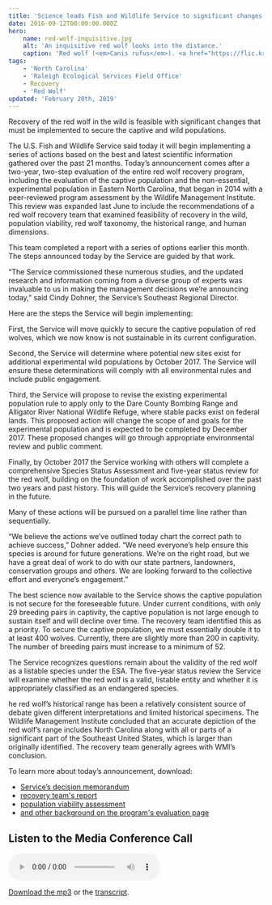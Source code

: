 ```yaml
---
title: 'Science leads Fish and Wildlife Service to significant changes for red wolf recovery'
date: 2016-09-12T00:00:00.000Z
hero:
    name: red-wolf-inquisitive.jpg
    alt: 'An inquisitive red wolf looks into the distance.'
    caption: 'Red wolf (<em>Canis rufus</em>). <a href="https://flic.kr/p/GbACFJ">Photo</a> by <a href="https://www.flickr.com/photos/ucumari/">Valerie</a>, <a href="https://creativecommons.org/licenses/by-nc-nd/2.0/legalcode">CC BY-NC-ND 2.0.</a>'
tags:
    - 'North Carolina'
    - 'Raleigh Ecological Services Field Office'
    - Recovery
    - 'Red Wolf'
updated: 'February 20th, 2019'
---
```

Recovery of the red wolf in the wild is feasible with significant changes that must be implemented to secure the captive and wild populations.

The U.S. Fish and Wildlife Service said today it will begin implementing a series of actions based on the best and latest scientific information gathered over the past 21 months. Today’s announcement comes after a two-year, two-step evaluation of the entire red wolf recovery program, including the evaluation of the captive population and the non-essential, experimental population in Eastern North Carolina, that began in 2014 with a peer-reviewed program assessment by the Wildlife Management Institute. This review was expanded last June to include the recommendations of a red wolf recovery team that examined feasibility of recovery in the wild, population viability, red wolf taxonomy, the historical range, and human dimensions.

This team completed a report with a series of options earlier this month. The steps announced today by the Service are guided by that work.

“The Service commissioned these numerous studies, and the updated research and information coming from a diverse group of experts was invaluable to us in making the management decisions we’re announcing today,” said Cindy Dohner, the Service’s Southeast Regional Director.

Here are the steps the Service will begin implementing:

First, the Service will move quickly to secure the captive population of red wolves, which we now know is not sustainable in its current configuration.

Second, the Service will determine where potential new sites exist for additional experimental wild populations by October 2017. The Service will ensure these determinations will comply with all environmental rules and include public engagement.

Third, the Service will propose to revise the existing experimental population rule to apply only to the Dare County Bombing Range and Alligator River National Wildlife Refuge, where stable packs exist on federal lands. This proposed action will change the scope of and goals for the experimental population and is expected to be completed by December 2017. These proposed changes will go through appropriate environmental review and public comment.

Finally, by October 2017 the Service working with others will complete a comprehensive Species Status Assessment and five-year status review for the red wolf, building on the foundation of work accomplished over the past two years and past history. This will guide the Service’s recovery planning in the future.

Many of these actions will be pursued on a parallel time line rather than sequentially.

“We believe the actions we’ve outlined today chart the correct path to achieve success,” Dohner added. “We need everyone’s help ensure this species is around for future generations. We’re on the right road, but we have a great deal of work to do with our state partners, landowners, conservation groups and others. We are looking forward to the collective effort and everyone’s engagement.”

The best science now available to the Service shows the captive population is not secure for the foreseeable future. Under current conditions, with only 29 breeding pairs in captivity, the captive population is not large enough to sustain itself and will decline over time. The recovery team identified this as a priority. To secure the captive population, we must essentially double it to at least 400 wolves. Currently, there are slightly more than 200 in captivity. The number of breeding pairs must increase to a minimum of 52.

The Service recognizes questions remain about the validity of the red wolf as a listable species under the ESA. The five-year status review the Service will examine whether the red wolf is a valid, listable entity and whether it is appropriately classified as an endangered species.

he red wolf’s historical range has been a relatively consistent source of debate given different interpretations and limited historical specimens. The Wildlife Management Institute concluded that an accurate depiction of the red wolf’s range includes North Carolina along with all or parts of a significant part of the Southeast United States, which is larger than originally identified. The recovery team generally agrees with WMI’s conclusion.

To learn more about today’s announcement, download:

- [Service’s decision memorandum](/pdf/memo/recommended-decisions-in-response-to-red-wolf-recovery-program-evaluation.pdf)
- [recovery team's report](/pdf/report/red-wolf-recovery-team-recommendations-facilitated-by-group-solutions-inc.pdf)
- [population viability assessment](/pdf/report/red-wolf-population-viability-analysis-faust-et-al-2016.pdf)
- [and other background on the program's evaluation page](https://www.fws.gov/redwolf/evaluation.html)

## Listen to the Media Conference Call

<audio src="/audio/red-wolf-announces-changes-to-recovery-program-media-call-09122016.mp3" controls=""></audio>

[Download the mp3](/audio/red-wolf-announces-changes-to-recovery-program-media-call-09122016.mp3") or the [transcript](/audio/transcripts/red-wolf-announces-changes-to-recovery-program-media-call-09122016.pdf).
